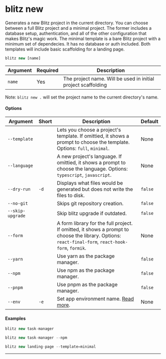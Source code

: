 # blitz new

Generates a new Blitz project in the current directory. You can choose
between a full Blitz project and a minimal project. The former includes a
database setup, authentication, and all of the other configuration that
makes Blitz's magic work. The minimal template is a bare Blitz project
with a minimum set of dependecies. It has no database or auth included.
Both templates will include basic scaffolding for a landing page.


```typescript
blitz new [name]
```


| Argument | Required | Description |
| --- | --- | --- |
| `name` | Yes | The project name. Will be used in initial project scaffolding |

Note: `blitz new .` will set the project name to the current directory's
name.

#### Options



| Argument | Short | Description | Default |
| --- | --- | --- | --- |
| `--template` |  | Lets you choose a project's template. If omittied, it shows a prompt to choose the template. Options: `full`, `minimal`. | None |
| `--language` |  | A new project's language. If omittied, it shows a prompt to choose the language. Options: `typescript`, `javascript`. | None |
| `--dry-run` | `-d` | Displays what files would be generated but does not write the files to disk. | `false` |
| `--no-git` |  | Skips git repository creation. | `false` |
| `--skip-upgrade` |  | Skip blitz upgrade if outdated. | `false` |
| `--form` |  | A form library for the full project. If omitted, it shows a prompt to choose the library. Options: `react-final-form`, `react-hook-form`, `formik`. | None |
| `--yarn` |  | Use yarn as the package manager. | `false` |
| `--npm` |  | Use npm as the package manager. | `false` |
| `--pnpm` |  | Use pnpm as the package manager. | `false` |
| `--env` | `-e` | Set app environment name. [Read more](/docs/custom-environments#custom-environments). | None |

#### Examples


```typescript
blitz new task-manager
```

```typescript
blitz new task-manager --npm
```

```typescript
blitz new landing-page --template=minimal
```


---


